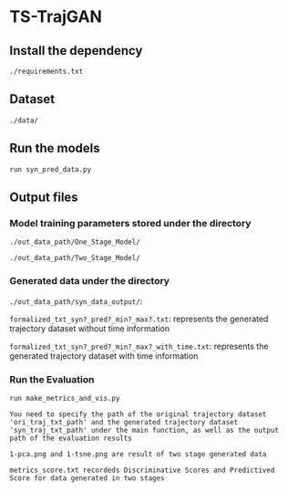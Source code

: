 # TS-TrajGAN


## Install the dependency

`./requirements.txt`

## Dataset

`./data/`

## Run the models

`run syn_pred_data.py`


## Output files

### Model training parameters stored under the directory

`./out_data_path/One_Stage_Model/` 

`./out_data_path/Two_Stage_Model/`


### Generated data under the directory 

`./out_data_path/syn_data_output/`: 

`formalized_txt_syn?_pred?_min?_max?.txt`: represents the generated trajectory dataset without time information

`formalized_txt_syn?_pred?_min?_max?_with_time.txt`: represents the generated trajectory dataset with time information


### Run the Evaluation

`run make_metrics_and_vis.py`

`You need to specify the path of the original trajectory dataset 'ori_traj_txt_path' and the generated trajectory dataset 'syn_traj_txt_path' under the main function, as well as the output path of the evaluation results`

`1-pca.png and 1-tsne.png are result of two stage generated data`

`metrics_score.txt recordeds Discriminative Scores and Predictived Score for data generated in two stages`


